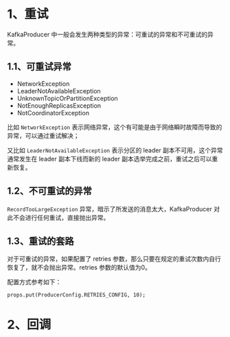 # 1、重试

KafkaProducer 中一般会发生两种类型的异常：可重试的异常和不可重试的异常。

## 1.1、可重试异常
* NetworkException
* LeaderNotAvailableException
* UnknownTopicOrPartitionException
* NotEnoughReplicasException
* NotCoordinatorException 

比如 `NetworkException` 表示网络异常，这个有可能是由于网络瞬时故障而导致的异常，可以通过重试解决；

又比如 `LeaderNotAvailableException` 表示分区的 leader 副本不可用，这个异常通常发生在 leader 副本下线而新的 leader 副本选举完成之前，重试之后可以重新恢复。

## 1.2、不可重试的异常
`RecordTooLargeException` 异常，暗示了所发送的消息太大，KafkaProducer 对此不会进行任何重试，直接抛出异常。

## 1.3、重试的套路
对于可重试的异常，如果配置了 retries 参数，那么只要在规定的重试次数内自行恢复了，就不会抛出异常。retries 参数的默认值为0。

配置方式参考如下：
```
props.put(ProducerConfig.RETRIES_CONFIG, 10);
```

# 2、回调

